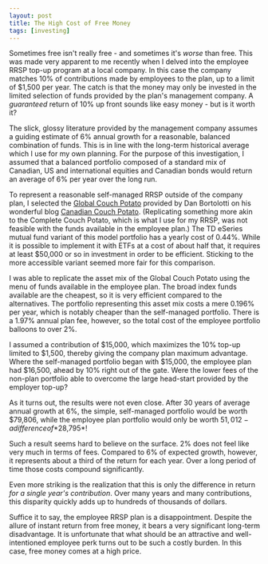 ```yaml
---
layout: post
title: The High Cost of Free Money
tags: [investing]
---
```


Sometimes free isn't really free - and sometimes it's *worse* than free. This was made very apparent to me recently when I delved into the employee RRSP top-up program at a local company. In this case the company matches 10% of contributions made by employees to the plan, up to a limit of $1,500 per year. The catch is that the money may only be invested in the limited selection of funds provided by the plan's management company. A *guaranteed* return of 10% up front sounds like easy money - but is it worth it?

The slick, glossy literature provided by the management company assumes a guiding estimate of 6% annual growth for a reasonable, balanced combination of funds. This is in line with the long-term historical average which I use for my own planning. For the purpose of this investigation, I assumed that a balanced portfolio composed of a standard mix of Canadian, US and international equities and Canadian bonds would return an average of 6% per year over the long run.

To represent a reasonable self-managed RRSP outside of the company plan, I selected the [Global Couch Potato](http://canadiancouchpotato.com/model-portfolios/) provided by Dan Bortolotti on his wonderful blog [Canadian Couch Potato](http://canadiancouchpotato.com/). (Replicating something more akin to the Complete Couch Potato, which is what I use for my RRSP, was not feasible with the funds available in the employee plan.) The TD eSeries mutual fund variant of this model portfolio has a yearly cost of 0.44%. While it is possible to implement it with ETFs at a cost of about half that, it requires at least $50,000 or so in investment in order to be efficient. Sticking to the more accessible variant seemed more fair for this comparison.

I was able to replicate the asset mix of the Global Couch Potato using the menu of funds available in the employee plan. The broad index funds available are the cheapest, so it is very efficient compared to the alternatives. The portfolio representing this asset mix costs a mere 0.196% per year, which is notably cheaper than the self-managed portfolio. There is a 1.97% annual plan fee, however, so the total cost of the employee portfolio balloons to over 2%. 

I assumed a contribution of $15,000, which maximizes the 10% top-up limited to $1,500, thereby giving the company plan maximum advantage. Where the self-managed portfolio began with $15,000, the employee plan had $16,500, ahead by 10% right out of the gate. Were the lower fees of the non-plan portfolio able to overcome the large head-start provided by the employer top-up?

As it turns out, the results were not even close. After 30 years of average annual growth at 6%, the simple, self-managed portfolio would be worth $79,806, while the employee plan portfolio would only be worth $51,012 - a difference of *$28,795*!

Such a result seems hard to believe on the surface. 2% does not feel like very much in terms of fees. Compared to 6% of expected growth, however, it represents about a third of the return for each year. Over a long period of time those costs compound significantly.

Even more striking is the realization that this is only the difference in return *for a single year's contribution*. Over many years and many contributions, this disparity quickly adds up to hundreds of thousands of dollars.

Suffice it to say, the employee RRSP plan is a disappointment. Despite the allure of instant return from free money, it bears a very significant long-term disadvantage. It is unfortunate that what should be an attractive and well-intentioned employee perk turns out to be such a costly burden. In this case, free money comes at a high price.
